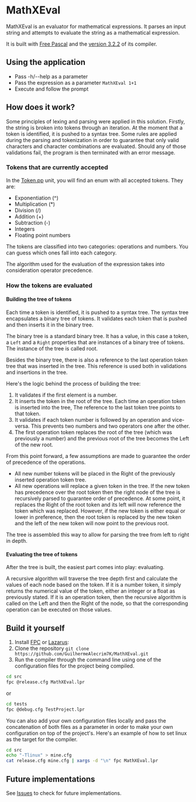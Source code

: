 # MathXEval

MathXEval is an evaluator for mathematical expressions. It parses an input string and attempts to evaluate the string as a mathematical expression.

It is built with [Free Pascal](https://www.freepascal.org/) and the [version 3.2.2](https://www.freepascal.org/download.html) of its compiler.

## Using the application

- Pass -h/--help as a parameter
- Pass the expression as a parameter `MathXEval 1+1`
- Execute and follow the prompt


## How does it work?

Some principles of lexing and parsing were applied in this solution. Firstly, the string is broken into tokens through an iteration. At the moment that a token is identified, it is pushed to a syntax tree. Some rules are applied during the parsing and tokenization in order to guarantee that only valid characters and character combinations are evaluated. Should any of those validations fail, the program is then terminated with an error message.

### Tokens that are currently accepted

In the [Token.pp](src/Token.pp) unit, you will find an enum with all accepted tokens. They are:

- Exponentiation (^)
- Multiplication (*)
- Division (/)
- Addition (+)
- Subtraction (-)
- Integers 
- Floating point numbers

The tokens are classified into two categories: operations and numbers. You can guess which ones fall into each category.

The algorithm used for the evaluation of the expression takes into consideration operator precedence.

### How the tokens are evaluated 

#### Building the tree of tokens

Each time a token is identified, it is pushed to a syntax tree. The syntax tree encapsulates a binary tree of tokens. It validates each token that is pushed and then inserts it in the binary tree.

The binary tree is a standard binary tree. It has a value, in this case a token, a `Left` and a `Right` properties that are instances of a binary tree of tokens. The instance of the tree is called root.

Besides the binary tree, there is also a reference to the last operation token tree that was inserted in the tree. This reference is used both in validations and insertions in the tree.

Here's the logic behind the process of building the tree:

1. It validates if the first element is a number.
2. It inserts the token in the root of the tree. Each time an operation token is inserted into the tree, The reference to the last token tree points to that token.
3. It validates if each token number is followed by an operation and vice-versa. This prevents two numbers and two operators one after the other.
4. The first operation token replaces the root of the tree (which was previously a number) and the previous root of the tree becomes the Left of the new root.

From this point forward, a few assumptions are made to guarantee the order of precedence of the operations.

- All new number tokens will be placed in the Right of the previously inserted operation token tree.
- All new operations will replace a given token in the tree. If the new token has precedence over the root token then the right node of the tree is recursively parsed to guarantee order of precedence. At some point, it replaces the Right of the root token and its left will now reference the token which was replaced. However, if the new token is either equal or lower in preference, then the root token is replaced by the new token and the left of the new token will now point to the previous root.

The tree is assembled this way to allow for parsing the tree from left to right in depth.

#### Evaluating the tree of tokens

After the tree is built, the easiest part comes into play: evaluating.

A recursive algorithm will traverse the tree depth first and calculate the values of each node based on the token.
If it is a number token, it simply returns the numerical value of the token, either an integer or a float as previously stated.
If it is an operation token, then the recursive algorithm is called on the Left and then the Right of the node, so that the corresponding operation can be executed on those values.

## Build it yourself

1. Install [FPC](https://www.freepascal.org/download.html) or [Lazarus](https://www.lazarus-ide.org/index.php?page=downloads):
2. Clone the repository `git clone https://github.com/GuilhermeAlecrim7K/MathXEval.git`
3. Run the compiler through the command line using one of the configuration files for the project being compiled.

```bash
cd src
fpc @release.cfg MathXEval.lpr
```

or

```bash
cd tests
fpc @debug.cfg TestProject.lpr
```

You can also add your own configuration files locally and pass the concatenation of both files as a parameter in order to make your own configuration on top of the project's. Here's an example of how to set linux as the target for the compiler.

```bash
cd src
echo "-Tlinux" > mine.cfg
cat release.cfg mine.cfg | xargs -d "\n" fpc MathXEval.lpr
```

## Future implementations

See [Issues](https://github.com/GuilhermeAlecrim7K/MathXEval/issues) to check for future implementations.
